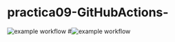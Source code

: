 # practica09-GitHubActions-
![example workflow](https://github.com/AlvaroMartinez87/practica09-GitHubActions/actions/workflows/ci-primer-wf.yml/badge.svg)
#![example workflow](https://github.com/github/docs/actions/workflows/main.yml/badge.svg)
